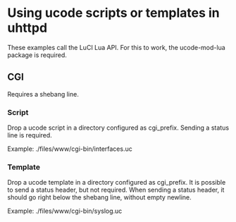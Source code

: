 # Using ucode scripts or templates in uhttpd

These examples call the LuCI Lua API. For this to work, the ucode-mod-lua
package is required.

## CGI

Requires a shebang line.

### Script

Drop a ucode script in a directory configured as cgi_prefix. Sending a status
line is required.

Example: ./files/www/cgi-bin/interfaces.uc

### Template

Drop a ucode template in a directory configured as cgi_prefix. It is possible
to send a status header, but not required. When sending a status header, it
should go right below the shebang line, without empty newline.

Example: ./files/www/cgi-bin/syslog.uc
